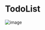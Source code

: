 # TodoList

![image](https://github.com/Shykip/todolist-app/assets/114864098/6fa01dc7-8674-414b-b9ef-f2f032fad93f)
